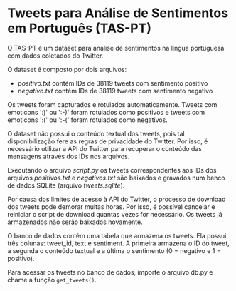 # Tweets para Análise de Sentimentos em Português (TAS-PT)

O TAS-PT é um dataset para análise de sentimentos na língua portuguesa com dados coletados do Twitter.

O dataset é composto por dois arquivos:
 
  - *positivo.txt* contém IDs de 38119 tweets com sentimento positivo
  - *negativo.txt* contém IDs de 38119 tweets com sentimento negativo

Os tweets foram capturados e rotulados automaticamente. Tweets com emoticons ':)' ou ':-)'
foram rotulados como positivos e tweets com emoticons ':(' ou ':-(' foram rotulados como negativos.

O dataset não possui o conteúdo textual dos tweets, pois tal disponibilização fere
as regras de privacidade do Twitter. Por isso, é necessário utilizar a API do Twitter
para recuperar o conteúdo das mensagens através dos IDs nos arquivos.

Executando o arquivo *script.py* os tweets correspondentes aos IDs dos arquivos *positivos.txt* e *negativos.txt* são baixados e gravados num banco de dados SQLite (arquivo *tweets.sqlite*).

Por causa dos limites de acesso à API do Twitter, o processo de download dos tweets
pode demorar muitas horas. Por isso, é possível cancelar e reiniciar o script de
download quantas vezes for necessário. Os tweets já armazenados não serão baixados
novamente.

O banco de dados contém uma tabela que armazena os tweets. Ela possui três colunas:
tweet_id, text e sentiment. A primeira armazena o ID do tweet, a segunda o conteúdo textual e a última o sentimento (0 = negativo e 1 = positivo).

Para acessar os tweets no banco de dados, importe o arquivo db.py e chame a função `get_tweets()`.
